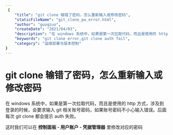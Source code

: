 ```yaml
---
 {
    "title": "git clone 输错了密码，怎么重新输入或修改密码",
    "staticFileName": "git_clone_pw_error.html",
    "author": "guoqzuo",
    "createDate": "2021/04/03",
    "description": "在 windows 系统中，如果是第一次拉取代码，而且是使用的 http 方式，涉及到登录的时候，会要求输入 git 相关账号密码，如果账号密码不小心输入错误。后面每次 git clone 都会提示 auth 失败。这时我们可以在 **控制面板 - 用户账户 - 凭据管理器** 里修改对应的密码",
    "keywords": "git clone error,git clone auth fail",
    "category": "运维部署与版本控制"
}
---
```


# git clone 输错了密码，怎么重新输入或修改密码

在 windows 系统中，如果是第一次拉取代码，而且是使用的 http 方式，涉及到登录的时候，会要求输入 git 相关账号密码，如果账号密码不小心输入错误。后面每次 git clone 都会提示 auth 失败。

这时我们可以在 **控制面板 - 用户账户 - 凭据管理器** 里修改对应的密码